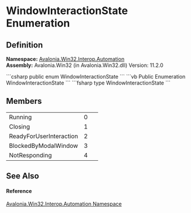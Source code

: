 # WindowInteractionState Enumeration




## Definition
**Namespace:** <a href="N_Avalonia_Win32_Interop_Automation">Avalonia.Win32.Interop.Automation</a>  
**Assembly:** Avalonia.Win32 (in Avalonia.Win32.dll) Version: 11.2.0

<Tabs groupId="api-code-preview">
<TabItem value="csharp" label="C#">
```csharp
public enum WindowInteractionState
```
</TabItem>
<TabItem value="vb" label="VB">
```vb
Public Enumeration WindowInteractionState
```
</TabItem>
<TabItem value="fsharp" label="F#">
```fsharp
type WindowInteractionState
```
</TabItem>
</Tabs>



## Members
<table>
<tr>
<td>Running</td>
<td>0</td>
<td> </td>
</tr>
<tr>
<td>Closing</td>
<td>1</td>
<td> </td>
</tr>
<tr>
<td>ReadyForUserInteraction</td>
<td>2</td>
<td> </td>
</tr>
<tr>
<td>BlockedByModalWindow</td>
<td>3</td>
<td> </td>
</tr>
<tr>
<td>NotResponding</td>
<td>4</td>
<td> </td>
</tr>
</table>

## See Also


#### Reference
<a href="N_Avalonia_Win32_Interop_Automation">Avalonia.Win32.Interop.Automation Namespace</a>  
